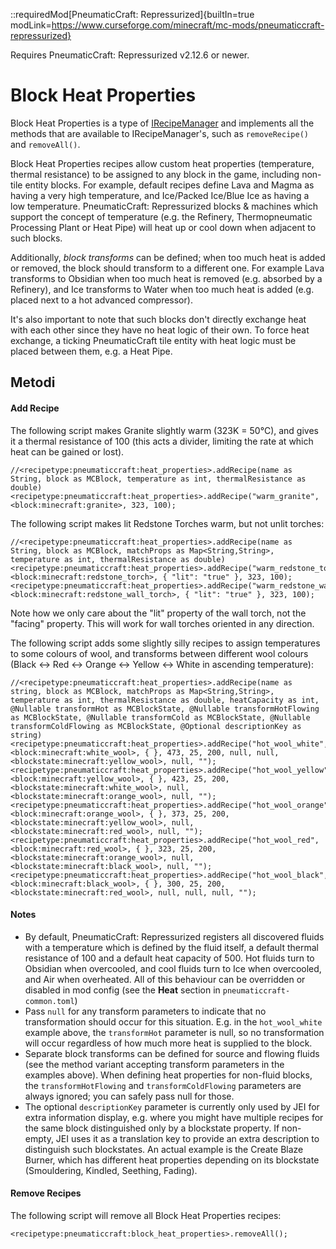 ::requiredMod[PneumaticCraft: Repressurized]{builtIn=true modLink=https://www.curseforge.com/minecraft/mc-mods/pneumaticcraft-repressurized}

Requires PneumaticCraft: Repressurized v2.12.6 or newer.

# Block Heat Properties

Block Heat Properties is a type of [IRecipeManager](/vanilla/api/managers/IRecipeManager) and implements all the methods that are available to IRecipeManager's, such as `removeRecipe()` and `removeAll()`.

Block Heat Properties recipes allow custom heat properties (temperature, thermal resistance) to be assigned to any block in the game, including non-tile entity blocks. For example, default recipes define Lava and Magma as having a very high temperature, and Ice/Packed Ice/Blue Ice as having a low temperature. PneumaticCraft: Repressurized blocks & machines which support the concept of temperature (e.g. the Refinery, Thermopneumatic Processing Plant or Heat Pipe) will heat up or cool down when adjacent to such blocks.

Additionally, *block transforms* can be defined; when too much heat is added or removed, the block should transform to a different one. For example Lava transforms to Obsidian when too much heat is removed (e.g. absorbed by a Refinery), and Ice transforms to Water when too much heat is added (e.g. placed next to a hot advanced compressor).

It's also important to note that such blocks don't directly exchange heat with each other since they have no heat logic of their own. To force heat exchange, a ticking PneumaticCraft tile entity with heat logic must be placed between them, e.g. a Heat Pipe.

## Metodi

#### Add Recipe

The following script makes Granite slightly warm (323K = 50°C), and gives it a thermal resistance of 100 (this acts a divider, limiting the rate at which heat can be gained or lost).

```zenscript
//<recipetype:pneumaticcraft:heat_properties>.addRecipe(name as String, block as MCBlock, temperature as int, thermalResistance as double)
<recipetype:pneumaticcraft:heat_properties>.addRecipe("warm_granite", <block:minecraft:granite>, 323, 100);
```

The following script makes lit Redstone Torches warm, but not unlit torches:
```zenscript
//<recipetype:pneumaticcraft:heat_properties>.addRecipe(name as String, block as MCBlock, matchProps as Map<String,String>, temperature as int, thermalResistance as double)
<recipetype:pneumaticcraft:heat_properties>.addRecipe("warm_redstone_torch", <block:minecraft:redstone_torch>, { "lit": "true" }, 323, 100);
<recipetype:pneumaticcraft:heat_properties>.addRecipe("warm_redstone_wall_torch", <block:minecraft:redstone_wall_torch>, { "lit": "true" }, 323, 100);
```
Note how we only care about the "lit" property of the wall torch, not the "facing" property. This will work for wall torches oriented in any direction.

The following script adds some slightly silly recipes to assign temperatures to some colours of wool, and transforms between different wool colours (Black <-> Red <-> Orange <-> Yellow <-> White in ascending temperature):
```zenscript
//<recipetype:pneumaticcraft:heat_properties>.addRecipe(name as string, block as MCBlock, matchProps as Map<String,String>, temperature as int, thermalResistance as double, heatCapacity as int, @Nullable transformHot as MCBlockState, @Nullable transformHotFlowing as MCBlockState, @Nullable transformCold as MCBlockState, @Nullable transformColdFlowing as MCBlockState, @Optional descriptionKey as string)
<recipetype:pneumaticcraft:heat_properties>.addRecipe("hot_wool_white", <block:minecraft:white_wool>, { }, 473, 25, 200, null, null, <blockstate:minecraft:yellow_wool>, null, "");
<recipetype:pneumaticcraft:heat_properties>.addRecipe("hot_wool_yellow", <block:minecraft:yellow_wool>, { }, 423, 25, 200, <blockstate:minecraft:white_wool>, null, <blockstate:minecraft:orange_wool>, null, "");
<recipetype:pneumaticcraft:heat_properties>.addRecipe("hot_wool_orange", <block:minecraft:orange_wool>, { }, 373, 25, 200, <blockstate:minecraft:yellow_wool>, null, <blockstate:minecraft:red_wool>, null, "");
<recipetype:pneumaticcraft:heat_properties>.addRecipe("hot_wool_red", <block:minecraft:red_wool>, { }, 323, 25, 200, <blockstate:minecraft:orange_wool>, null, <blockstate:minecraft:black_wool>, null, "");
<recipetype:pneumaticcraft:heat_properties>.addRecipe("hot_wool_black", <block:minecraft:black_wool>, { }, 300, 25, 200, <blockstate:minecraft:red_wool>, null, null, null, "");
```

#### Notes
* By default, PneumaticCraft: Repressurized registers all discovered fluids with a temperature which is defined by the fluid itself, a default thermal resistance of 100 and a default heat capacity of 500. Hot fluids turn to Obsidian when overcooled, and cool fluids turn to Ice when overcooled, and Air when overheated. All of this behaviour can be overridden or disabled in mod config (see the **Heat** section in `pneumaticcraft-common.toml`)
* Pass `null` for any transform parameters to indicate that no transformation should occur for this situation. E.g. in the `hot_wool_white` example above, the `transformHot` parameter is null, so no transformation will occur regardless of how much more heat is supplied to the block.
* Separate block transforms can be defined for source and flowing fluids (see the method variant accepting transform parameters in the examples above). When defining heat properties for non-fluid blocks, the `transformHotFlowing` and `transformColdFlowing` parameters are always ignored; you can safely pass null for those.
* The optional `descriptionKey` parameter is currently only used by JEI for extra information display, e.g. where you might have multiple recipes for the same block distinguished only by a blockstate property. If non-empty, JEI uses it as a translation key to provide an extra description to distinguish such blockstates. An actual example is the Create Blaze Burner, which has different heat properties depending on its blockstate (Smouldering, Kindled, Seething, Fading).

#### Remove Recipes

The following script will remove all Block Heat Properties recipes:

```zenscript
<recipetype:pneumaticcraft:block_heat_properties>.removeAll();
```

